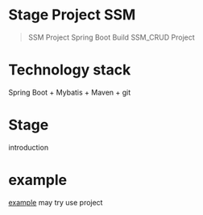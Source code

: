 # Stage Project SSM
> SSM Project
> Spring Boot Build SSM_CRUD Project

# Technology stack
Spring Boot + Mybatis + Maven + git  

# Stage
introduction 

# example
[example](https://thisisz.cn/emp)
may try use project 


